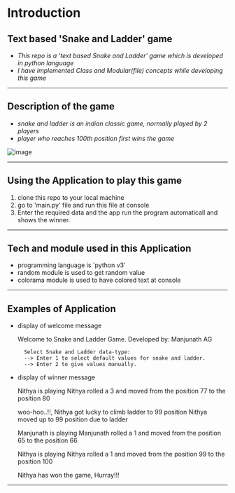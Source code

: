 # Introduction 
 ## Text based 'Snake and Ladder' game
 - *This repo is a 'text based Snake and Ladder' game which is developed in python language*
 - *I have implemented Class and Modular(file) concepts while developing this game*
 ---
 ## Description of the game
 - *snake and ladder is an indian classic game, normally played by 2 players*
 - *player who reaches 100th position first wins the game*

 ![image](https://5.imimg.com/data5/SELLER/Default/2021/2/HK/IO/BL/12304017/snakes-and-ladders-game-board-500x500.jpg)

---
 
## Using the Application to play this game
1. clone this repo to your local machine
2. go to 'main.py' file and run this file at console
3. Enter the required data and the app run the program automaticall and shows the winner.

---

## Tech and module used in this Application
- programming language is 'python v3'
- random module is used to get random value
- colorama module is used to have colored text at console

---

## Examples of Application 
- display of welcome message

  Welcome to Snake and Ladder Game.
   Developed by: Manjunath AG

        Select Snake and Ladder data-type:
        --> Enter 1 to select default values for snake and ladder.
        --> Enter 2 to give values manually.

- display of winner message

    Nithya is playing
    Nithya rolled a 3 and moved from the position 77 to the position 80

    woo-hoo..!!, Nithya got lucky to climb ladder to 99 position
    Nithya moved up to 99 position due to ladder

    Manjunath is playing
    Manjunath rolled a 1 and moved from the position 65 to the position 66

    Nithya is playing
    Nithya rolled a 1 and moved from the position 99 to the position 100

    Nithya has won the game, Hurray!!!
    

---
